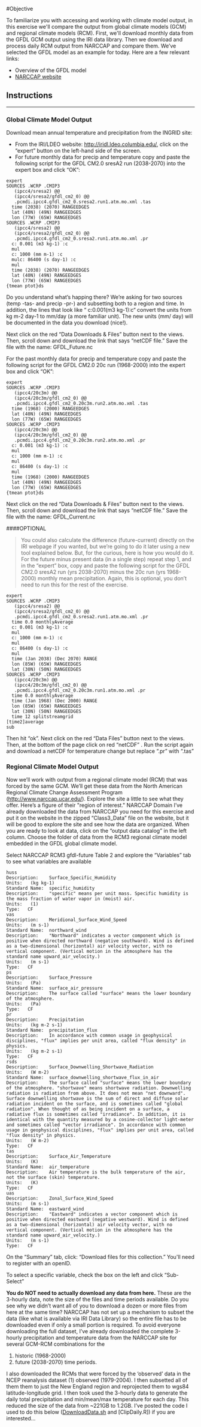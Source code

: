 #Objective

To familiarize you with accessing and working with climate model output, in this exercise we'll compare the output from global climate models (GCM) and regional climate models (RCM). First, we'll download monthly data from the GFDL GCM output using the IRI data library. Then we download and process daily RCM output from NARCCAP and compare them. We’ve selected the GFDL model as an example for today. Here are a few relevant links:

* Overview of the GFDL model
* [NARCCAP website](http://www.gfdl.noaa.gov/brief-history-of-global-atmospheric-modeling-at-gfdl)

## Instructions
------------
### Global Climate Model Output
Download mean annual temperature and precipitation from the INGRID site:

* From the IRI/LDEO website: http://iridl.ldeo.columbia.edu/, click on the “expert” button on the left-hand side of the screen.
* For future monthly data for precip and temperature copy and paste the following script for the GFDL CM2.0 sresA2 run (2038-2070) into the expert box and click “OK”:

``` 
expert
SOURCES .WCRP .CMIP3
   (ipcc4/sresa2) @@
   (ipcc4/sresa2/gfdl_cm2_0) @@
   .pcmdi.ipcc4.gfdl_cm2_0.sresa2.run1.atm.mo.xml .tas
  time (2038) (2070) RANGEEDGES
  lat (40N) (49N) RANGEEDGES
  lon (77W) (65W) RANGEEDGES
SOURCES .WCRP .CMIP3
   (ipcc4/sresa2) @@
   (ipcc4/sresa2/gfdl_cm2_0) @@
   .pcmdi.ipcc4.gfdl_cm2_0.sresa2.run1.atm.mo.xml .pr
  c: 0.001 (m3 kg-1) :c
  mul
  c: 1000 (mm m-1) :c
  mulc: 86400 (s day-1) :c
  mul
  time (2038) (2070) RANGEEDGES
  lat (40N) (49N) RANGEEDGES
  lon (77W) (65W) RANGEEDGES
{tmean ptot}ds
```

Do you understand what’s happing there? We’re asking for two sources (temp -tas- and precip -pr-) and subsetting both to a region and time. In addition, the lines that look like “ c:0.001(m3 kg-1):c“ convert the units from kg m-2 day-1 to mm/day (a more familiar unit). The new units (mm/ day) will be documented in the data you download (nice!).

Next click on the red “Data Downloads & Files” button next to the views. Then, scroll down and download the link that says “netCDF file.” Save the file with the name: GFDL_Future.nc

For the past monthly data for precip and temperature copy and paste the following script for the GFDL CM2.0 20c run (1968-2000) into the expert box and click “OK”:

```
expert
SOURCES .WCRP .CMIP3
   (ipcc4/20c3m) @@
   (ipcc4/20c3m/gfdl_cm2_0) @@
   .pcmdi.ipcc4.gfdl_cm2_0.20c3m.run2.atm.mo.xml .tas
  time (1968) (2000) RANGEEDGES
  lat (40N) (49N) RANGEEDGES
  lon (77W) (65W) RANGEEDGES
SOURCES .WCRP .CMIP3
   (ipcc4/20c3m) @@
   (ipcc4/20c3m/gfdl_cm2_0) @@
   .pcmdi.ipcc4.gfdl_cm2_0.20c3m.run2.atm.mo.xml .pr
  c: 0.001 (m3 kg-1) :c
  mul
  c: 1000 (mm m-1) :c
  mul
  c: 86400 (s day-1) :c
  mul
  time (1968) (2000) RANGEEDGES
  lat (40N) (49N) RANGEEDGES
  lon (77W) (65W) RANGEEDGES
{tmean ptot}ds
```

Next click on the red “Data Downloads & Files” button next to the views. Then, scroll down and download the link that says “netCDF file.” Save the file with the name: GFDL_Current.nc

####OPTIONAL
>You could also calculate the difference (future-current) directly on the IRI webpage if you wanted, but we’re going to do it later using a new tool explained below. But, for the curious, here is how you would do it. For the future minus present data (in a single step) repeat step 1, and in the “expert” box, copy and paste the following script for the GFDL CM2.0 sresA2 run (yrs 2038-2070) minus the 20c run (yrs 1968-2000) monthly mean precipitation. Again, this is optional, you don’t need to run this for the rest of the exercise.

```
expert
SOURCES .WCRP .CMIP3
   (ipcc4/sresa2) @@
   (ipcc4/sresa2/gfdl_cm2_0) @@
   .pcmdi.ipcc4.gfdl_cm2_0.sresa2.run1.atm.mo.xml .pr
  time 0.0 monthlyAverage
  c: 0.001 (m3 kg-1) :c
  mul
  c: 1000 (mm m-1) :c
  mul
  c: 86400 (s day-1) :c
  mul
  time (Jan 2038) (Dec 2070) RANGE
  lon (85W) (65W) RANGEEDGES
  lat (30N) (50N) RANGEEDGES
SOURCES .WCRP .CMIP3
   (ipcc4/20c3m) @@
   (ipcc4/20c3m/gfdl_cm2_0) @@
   .pcmdi.ipcc4.gfdl_cm2_0.20c3m.run1.atm.mo.xml .pr
  time 0.0 monthlyAverage
  time (Jan 1968) (Dec 2000) RANGE
  lon (85W) (65W) RANGEEDGES
  lat (30N) (50N) RANGEEDGES
  time 12 splitstreamgrid
[time2]average
sub
```

Then hit “ok”. Next click on the red “Data Files” button next to the views. Then, at the bottom of the page click on red “netCDF” .
Run the script again and download a netCDF for temperature change but replace “.pr” with “.tas”

### Regional Climate Model Output
Now we’ll work with output from a regional climate model (RCM) that was forced by the same GCM. We’ll get these data from the North American Regional Climate Change Assessment Program (http://www.narccap.ucar.edu/). Explore the site a little to see what they offer. Here’s a figure of their "region of interest."
NARCCAP Domain
I’ve already downloaded the data from NARCCAP you need for this exercise and put it on the website in the zipped “Class3_Data” file on the website, but it will be good to explore the site and see how the data are organized. When you are ready to look at data, click on the “output data catalog” in the left column.
Choose the folder of data from the RCM3 regional climate model embedded in the GFDL global climate model.

Select NARCCAP RCM3 gfdl-future Table 2 and explore the “Variables” tab to see what variables are available

```
huss
Description:	Surface_Specific_Humidity
Units:	 (kg kg-1)
Standard Name:	specific_humidity
Description:	"specific" means per unit mass. Specific humidity is the mass fraction of water vapor in (moist) air.
Units:	 (1)
Type:	CF
vas
Description:	Meridional_Surface_Wind_Speed
Units:	 (m s-1)
Standard Name:	northward_wind
Description:	"Northward" indicates a vector component which is positive when directed northward (negative southward). Wind is defined as a two-dimensional (horizontal) air velocity vector, with no vertical component. (Vertical motion in the atmosphere has the standard name upward_air_velocity.)
Units:	 (m s-1)
Type:	CF
ps
Description:	Surface_Pressure
Units:	 (Pa)
Standard Name:	surface_air_pressure
Description:	The surface called "surface" means the lower boundary of the atmosphere.
Units:	 (Pa)
Type:	CF
pr
Description:	Precipitation
Units:	 (kg m-2 s-1)
Standard Name:	precipitation_flux
Description:	In accordance with common usage in geophysical disciplines, "flux" implies per unit area, called "flux density" in physics.
Units:	 (kg m-2 s-1)
Type:	CF
rsds
Description:	Surface_Downwelling_Shortwave_Radiation
Units:	 (W m-2)
Standard Name:	surface_downwelling_shortwave_flux_in_air
Description:	The surface called "surface" means the lower boundary of the atmosphere. "shortwave" means shortwave radiation. Downwelling radiation is radiation from above. It does not mean "net downward". Surface downwelling shortwave is the sum of direct and diffuse solar radiation incident on the surface, and is sometimes called "global radiation". When thought of as being incident on a surface, a radiative flux is sometimes called "irradiance". In addition, it is identical with the quantity measured by a cosine-collector light-meter and sometimes called "vector irradiance". In accordance with common usage in geophysical disciplines, "flux" implies per unit area, called "flux density" in physics.
Units:	 (W m-2)
Type:	CF
tas
Description:	Surface_Air_Temperature
Units:	 (K)
Standard Name:	air_temperature
Description:	Air temperature is the bulk temperature of the air, not the surface (skin) temperature.
Units:	 (K)
Type:	CF
uas
Description:	Zonal_Surface_Wind_Speed
Units:	 (m s-1)
Standard Name:	eastward_wind
Description:	"Eastward" indicates a vector component which is positive when directed eastward (negative westward). Wind is defined as a two-dimensional (horizontal) air velocity vector, with no vertical component. (Vertical motion in the atmosphere has the standard name upward_air_velocity.)
Units:	 (m s-1)
Type:	CF
```

On the “Summary” tab, click: “Download files for this collection.”  You'll need to register with an openID.

To select a specific variable, check the box on the left and click “Sub-Select”

**You do NOT need to actually download any data from here.** These are the 3-hourly data, note the size of the files and time periods available. Do you see why we didn’t want all of you to download a dozen or more files from here at the same time? NARCCAP has not set up a mechanism to subset the data (like what is available via IRI Data Library) so the entire file has to be downloaded even if only a small portion is required. To avoid everyone downloading the full dataset, I’ve already downloaded the complete 3-hourly precipitation and temperature data from the NARCCAP site for several GCM-RCM combinations for the

1. historic (1968-2000)
2. future (2038-2070) time periods.

I also downloaded the RCMs that were forced by the ‘observed’ data in the NCEP reanalysis dataset (1) observed (1979-2004). I then subsetted all of them them to just the New England region and reprojected them to wgs84 latitude-longitude grid. I then took used the 3-hourly data to generate the daily total precipitation and min/mean/max temperature for each day. This reduced the size of the data from ~221GB to 1.2GB. I’ve posted the code I used to do this below ([DownloadData.sh](https://github.com/adammwilson/SpatialAnalysisTutorials/blob/master/climate/RCM/DownloadData.sh) and [ClipDaily.R]) if you are interested...
